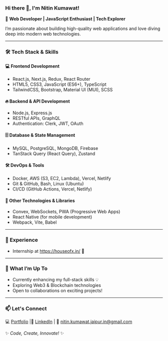 ### Hi there 👋, I'm Nitin Kumawat!

🚀 **Web Developer | JavaScript Enthusiast | Tech Explorer**  

I’m passionate about building high-quality web applications and love diving deep into modern web technologies.  

---

### 🛠️ Tech Stack & Skills  

#### 💻 **Frontend Development**  
- React.js, Next.js, Redux, React Router  
- HTML5, CSS3, JavaScript (ES6+), TypeScript  
- TailwindCSS, Bootstrap, Material UI (MUI), SCSS  

#### 🔥 **Backend & API Development**  
- Node.js, Express.js  
- RESTful APIs, GraphQL  
- Authentication: Clerk, JWT, OAuth  

#### 🗄️ **Database & State Management**  
- MySQL, PostgreSQL, MongoDB, Firebase  
- TanStack Query (React Query), Zustand  

#### 🛠️ **DevOps & Tools**  
- Docker, AWS (S3, EC2, Lambda), Vercel, Netlify  
- Git & GitHub, Bash, Linux (Ubuntu)  
- CI/CD (GitHub Actions, Vercel, Netlify)  

#### 🧩 **Other Technologies & Libraries**  
- Convex, WebSockets, PWA (Progressive Web Apps)  
- React Native (for mobile development)  
- Webpack, Vite, Babel  

---

### 💼 Experience  
- Internship at https://houseofx.in/ 🚀  

---

### 🚀 What I’m Up To  
- Currently enhancing my full-stack skills 💡  
- Exploring Web3 & Blockchain technologies  
- Open to collaborations on exciting projects!  

---

### 📫 Let's Connect  
💻 [Portfolio](#) |💼 [LinkedIn](https://www.linkedin.com/in/nitin-kumawat-0b50aa256/) | 📧 nitin.kumawat.jaipur.in@gmail.com

✨ _Code, Create, Innovate!_ ✨  
